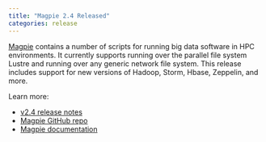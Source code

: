 ```yaml
---
title: "Magpie 2.4 Released"
categories: release
---
```


[Magpie](https://github.com/LLNL/magpie) contains a number of scripts for running big data software in HPC environments. It currently supports running over the parallel file system Lustre and running over any generic network file system. This release includes support for new versions of Hadoop, Storm, Hbase, Zeppelin, and more.

Learn more:
- [v2.4 release notes](https://github.com/LLNL/magpie/releases/tag/2.4)
- [Magpie GitHub repo](https://github.com/LLNL/magpie)
- [Magpie documentation](https://github.com/LLNL/magpie/tree/master/doc)

